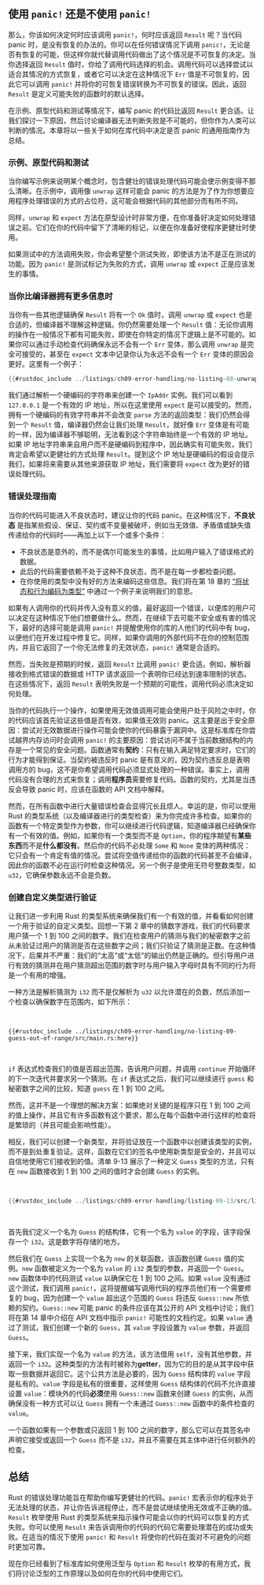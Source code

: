 ## 使用 `panic!` 还是不使用 `panic!`

那么，你该如何决定何时应该调用 `panic!`，何时应该返回 `Result` 呢？当代码 panic 时，是没有恢复的办法的。你可以在任何错误情况下调用 `panic!`，无论是否有恢复的可能，但这样你就代替调用代码做出了这个情况是不可恢复的决定。当你选择返回 `Result` 值时，你给了调用代码选择的机会。调用代码可以选择尝试以适合其情况的方式恢复，或者它可以决定在这种情况下 `Err` 值是不可恢复的，因此它可以调用 `panic!` 并将你的可恢复错误转换为不可恢复的错误。因此，返回 `Result` 是定义可能失败的函数时的默认选择。

在示例、原型代码和测试等情况下，编写 panic 的代码比返回 `Result` 更合适。让我们探讨一下原因，然后讨论编译器无法判断失败是不可能的，但你作为人类可以判断的情况。本章将以一些关于如何在库代码中决定是否 panic 的通用指南作为总结。

### 示例、原型代码和测试

当你编写示例来说明某个概念时，包含健壮的错误处理代码可能会使示例变得不那么清晰。在示例中，调用像 `unwrap` 这样可能会 panic 的方法是为了作为你想要应用程序处理错误的方式的占位符，这可能会根据代码的其他部分而有所不同。

同样，`unwrap` 和 `expect` 方法在原型设计时非常方便，在你准备好决定如何处理错误之前。它们在你的代码中留下了清晰的标记，以便在你准备好使程序更健壮时使用。

如果测试中的方法调用失败，你会希望整个测试失败，即使该方法不是正在测试的功能。因为 `panic!` 是测试标记为失败的方式，调用 `unwrap` 或 `expect` 正是应该发生的事情。

### 当你比编译器拥有更多信息时

当你有一些其他逻辑确保 `Result` 将有一个 `Ok` 值时，调用 `unwrap` 或 `expect` 也是合适的，但编译器不理解这种逻辑。你仍然需要处理一个 `Result` 值：无论你调用的操作在一般情况下都有可能失败，即使在你特定的情况下逻辑上是不可能的。如果你可以通过手动检查代码确保永远不会有一个 `Err` 变体，那么调用 `unwrap` 是完全可接受的，甚至在 `expect` 文本中记录你认为永远不会有一个 `Err` 变体的原因会更好。这里有一个例子：

```rust
{{#rustdoc_include ../listings/ch09-error-handling/no-listing-08-unwrap-that-cant-fail/src/main.rs:here}}
```

我们通过解析一个硬编码的字符串来创建一个 `IpAddr` 实例。我们可以看到 `127.0.0.1` 是一个有效的 IP 地址，所以在这里使用 `expect` 是可以接受的。然而，拥有一个硬编码的有效字符串并不会改变 `parse` 方法的返回类型：我们仍然会得到一个 `Result` 值，编译器仍然会让我们处理 `Result`，就好像 `Err` 变体是有可能的一样，因为编译器不够聪明，无法看到这个字符串始终是一个有效的 IP 地址。如果 IP 地址字符串来自用户而不是硬编码到程序中，因此确实有可能失败，我们肯定会希望以更健壮的方式处理 `Result`。提到这个 IP 地址是硬编码的假设会提示我们，如果将来需要从其他来源获取 IP 地址，我们需要将 `expect` 改为更好的错误处理代码。

### 错误处理指南

当你的代码可能进入不良状态时，建议让你的代码 panic。在这种情况下，**不良状态** 是指某些假设、保证、契约或不变量被破坏，例如当无效值、矛盾值或缺失值传递给你的代码时——再加上以下一个或多个条件：

- 不良状态是意外的，而不是偶尔可能发生的事情，比如用户输入了错误格式的数据。
- 此后的代码需要依赖不处于这种不良状态，而不是在每一步都检查问题。
- 在你使用的类型中没有好的方法来编码这些信息。我们将在第 18 章的 [“将状态和行为编码为类型”][encoding] 中通过一个例子来说明我们的意思。

如果有人调用你的代码并传入没有意义的值，最好返回一个错误，以便库的用户可以决定在这种情况下他们想要做什么。然而，在继续下去可能不安全或有害的情况下，最好的选择可能是调用 `panic!` 并提醒使用你的库的人他们的代码中有 bug，以便他们在开发过程中修复它。同样，如果你调用的外部代码不在你的控制范围内，并且它返回了一个你无法修复的无效状态，`panic!` 通常是合适的。

然而，当失败是预期的时候，返回 `Result` 比调用 `panic!` 更合适。例如，解析器接收到格式错误的数据或 HTTP 请求返回一个表明你已经达到速率限制的状态。在这些情况下，返回 `Result` 表明失败是一个预期的可能性，调用代码必须决定如何处理。

当你的代码执行一个操作，如果使用无效值调用可能会使用户处于风险之中时，你的代码应该首先验证这些值是否有效，如果值无效则 panic。这主要是出于安全原因：尝试对无效数据进行操作可能会使你的代码暴露于漏洞中。这是标准库在你尝试越界内存访问时会调用 `panic!` 的主要原因：尝试访问不属于当前数据结构的内存是一个常见的安全问题。函数通常有**契约**：只有在输入满足特定要求时，它们的行为才能得到保证。当契约被违反时 panic 是有意义的，因为契约违反总是表明调用方的 bug，这不是你希望调用代码必须显式处理的一种错误。事实上，调用代码没有合理的方式来恢复；调用**程序员**需要修复代码。函数的契约，尤其是当违反会导致 panic 时，应该在函数的 API 文档中解释。

然而，在所有函数中进行大量错误检查会显得冗长且烦人。幸运的是，你可以使用 Rust 的类型系统（以及编译器进行的类型检查）来为你完成许多检查。如果你的函数有一个特定类型作为参数，你可以继续进行代码逻辑，知道编译器已经确保你有一个有效的值。例如，如果你有一个类型而不是 `Option`，你的程序期望有**某些东西**而不是**什么都没有**。然后你的代码不必处理 `Some` 和 `None` 变体的两种情况：它只会有一个肯定有值的情况。尝试将空值传递给你的函数的代码甚至不会编译，因此你的函数不必在运行时检查这种情况。另一个例子是使用无符号整数类型，如 `u32`，它确保参数永远不会是负数。

### 创建自定义类型进行验证

让我们进一步利用 Rust 的类型系统来确保我们有一个有效的值，并看看如何创建一个用于验证的自定义类型。回想一下第 2 章中的猜数字游戏，我们的代码要求用户猜一个 1 到 100 之间的数字。我们在检查用户的猜测与我们的秘密数字之前从未验证过用户的猜测是否在这些数字之间；我们只验证了猜测是正数。在这种情况下，后果并不严重：我们的“太高”或“太低”的输出仍然是正确的。但引导用户进行有效的猜测并在用户猜测超出范围的数字时与用户输入字母时具有不同的行为将是一个有用的增强。

一种方法是解析猜测为 `i32` 而不是仅解析为 `u32` 以允许潜在的负数，然后添加一个检查以确保数字在范围内，如下所示：

<Listing file-name="src/main.rs">

```rust,ignore
{{#rustdoc_include ../listings/ch09-error-handling/no-listing-09-guess-out-of-range/src/main.rs:here}}
```

</Listing>

`if` 表达式检查我们的值是否超出范围，告诉用户问题，并调用 `continue` 开始循环的下一次迭代并要求另一个猜测。在 `if` 表达式之后，我们可以继续进行 `guess` 和秘密数字之间的比较，知道 `guess` 在 1 到 100 之间。

然而，这并不是一个理想的解决方案：如果绝对关键的是程序只在 1 到 100 之间的值上操作，并且它有许多函数有这个要求，那么在每个函数中进行这样的检查将是繁琐的（并且可能会影响性能）。

相反，我们可以创建一个新类型，并将验证放在一个函数中以创建该类型的实例，而不是到处重复验证。这样，函数在它们的签名中使用新类型是安全的，并且可以自信地使用它们接收到的值。清单 9-13 展示了一种定义 `Guess` 类型的方法，只有在 `new` 函数接收到 1 到 100 之间的值时才会创建 `Guess` 的实例。

<Listing number="9-13" caption="一个 `Guess` 类型，只有在值在 1 到 100 之间时才会继续">

```rust
{{#rustdoc_include ../listings/ch09-error-handling/listing-09-13/src/lib.rs}}
```

</Listing>

首先我们定义一个名为 `Guess` 的结构体，它有一个名为 `value` 的字段，该字段保存一个 `i32`。这是数字将存储的地方。

然后我们在 `Guess` 上实现一个名为 `new` 的关联函数，该函数创建 `Guess` 值的实例。`new` 函数被定义为一个名为 `value` 的 `i32` 类型的参数，并返回一个 `Guess`。`new` 函数体中的代码测试 `value` 以确保它在 1 到 100 之间。如果 `value` 没有通过这个测试，我们调用 `panic!`，这将提醒编写调用代码的程序员他们有一个需要修复的 bug，因为创建一个 `value` 超出这个范围的 `Guess` 将违反 `Guess::new` 所依赖的契约。`Guess::new` 可能 panic 的条件应该在其公开的 API 文档中讨论；我们将在第 14 章中介绍在 API 文档中指示 `panic!` 可能性的文档约定。如果 `value` 通过了测试，我们创建一个新的 `Guess`，其 `value` 字段设置为 `value` 参数，并返回 `Guess`。

接下来，我们实现一个名为 `value` 的方法，该方法借用 `self`，没有其他参数，并返回一个 `i32`。这种类型的方法有时被称为**getter**，因为它的目的是从其字段中获取一些数据并返回它。这个公共方法是必要的，因为 `Guess` 结构体的 `value` 字段是私有的。`value` 字段是私有的很重要，这样使用 `Guess` 结构体的代码不允许直接设置 `value`：模块外的代码**必须**使用 `Guess::new` 函数来创建 `Guess` 的实例，从而确保没有一种方式可以让 `Guess` 拥有一个未通过 `Guess::new` 函数中的条件检查的 `value`。

一个函数如果有一个参数或只返回 1 到 100 之间的数字，那么它可以在其签名中声明它接受或返回一个 `Guess` 而不是 `i32`，并且不需要在其主体中进行任何额外的检查。

## 总结

Rust 的错误处理功能旨在帮助你编写更健壮的代码。`panic!` 宏表示你的程序处于无法处理的状态，并让你告诉进程停止，而不是尝试继续使用无效或不正确的值。`Result` 枚举使用 Rust 的类型系统来指示操作可能会以你的代码可以恢复的方式失败。你可以使用 `Result` 来告诉调用你的代码的代码它需要处理潜在的成功或失败。在适当的情况下使用 `panic!` 和 `Result` 将使你的代码在面对不可避免的问题时更加可靠。

现在你已经看到了标准库如何使用泛型与 `Option` 和 `Result` 枚举的有用方式，我们将讨论泛型的工作原理以及如何在你的代码中使用它们。

[encoding]: ch18-03-oo-design-patterns.html#encoding-states-and-behavior-as-types